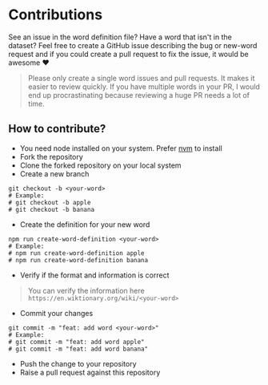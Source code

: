# Contributions

See an issue in the word definition file? Have a word that isn't in the dataset? Feel free to create a GitHub issue
describing the bug or new-word request and if you could create a pull request to fix the issue, it would be awesome ❤️

> Please only create a single word issues and pull requests. It makes it easier to review quickly. If you have multiple
> words in your PR, I would end up procrastinating because reviewing a huge PR needs a lot of time.

## How to contribute?

- You need node installed on your system. Prefer [nvm](https://github.com/nvm-sh/nvm) to install
- Fork the repository
- Clone the forked repository on your local system
- Create a new branch

```shell
git checkout -b <your-word>
# Example:
# git checkout -b apple
# git checkout -b banana
```

- Create the definition for your new word

```shell
npm run create-word-definition <your-word>
# Example:
# npm run create-word-definition apple
# npm run create-word-definition banana
```

- Verify if the format and information is correct

> You can verify the information here `https://en.wiktionary.org/wiki/<your-word>`

- Commit your changes

```shell
git commit -m "feat: add word <your-word>"
# Example:
# git commit -m "feat: add word apple"
# git commit -m "feat: add word banana"
```

- Push the change to your repository
- Raise a pull request against this repository
